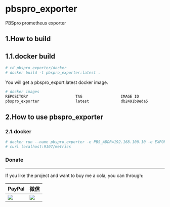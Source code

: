 # pbspro_exporter
PBSpro prometheus exporter

## 1.How to build

## 1.1.docker build

```bash
# cd pbspro_exporter/docker
# docker build -t pbspro_exporter:latest .
```
You will get a pbspro_export:latest docker image.

```bash
# docker images
REPOSITORY                     TAG                 IMAGE ID            CREATED             SIZE
pbspro_exporter                latest              db2491b8eda5        7 minutes ago       216MB
```

## 2.How to use pbspro_exporter

### 2.1.docker

```bash
# docker run --name pbspro_exporter -e PBS_ADDR=192.168.100.10 -e EXPORTER_PORT=9107 -d taylor840326/pbspro_exporter:latest
# curl localhost:9107/metrics
```

### Donate

-----

If you like the project and want to buy me a cola, you can through:

| PayPal                                                                                                               | 微信                                                                 |
| -------------------------------------------------------------------------------------------------------------------- | -------------------------------------------------------------------- |
| [![](https://www.paypalobjects.com/webstatic/paypalme/images/pp_logo_small.png)](https://www.paypal.me/taylor840326) | ![](https://github.com/taylor840326/blog/raw/master/imgs/weixin.png) |
